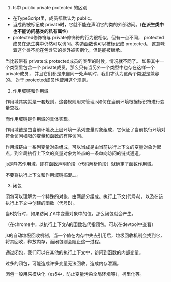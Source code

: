1. ts中 public private protected 的区别

* 在TypeScript里，成员都默认为 public。
* 当成员被标记成 private时，它就不能在声明它的类的外部访问。(**在派生类中也不能访问基类的私有属性**)
* protected修饰符与 private修饰符的行为很相似，但有一点不同， protected成员在派生类中仍然可以访问。构造函数也可以被标记成 protected。 这意味着这个类不能在包含它的类外被实例化，但是能被继承。

当比较带有 private或 protected成员的类型的时候，情况就不同了。 如果其中一个类型里包含一个 private成员，那么只有当另外一个类型中也存在这样一个 private成员， 并且它们都是来自同一处声明时，我们才认为这两个类型是兼容的。 对于 protected成员也使用这个规则。

2. 作用域链和作用域

作用域其实就是一套规则，这套规则用来管理js如何在当前环境根据标识符进行变量查找。

而作用域链是作用域的具体实现。

作用域链是由当前环境及上层环境一系列变量对象组成，它保证了当前执行环境对符合访问权限的变量和函数的有序访问。

作用域链由一系列变量对象组成，可以当成是由当前执行上下文的变量对象为起点，到全局执行上下文的变量对象为终点的一条单向访问的链式通道。

js是静态作用域，即在函数声明阶段（代码解析阶段）就确定了函数作用域。

不要将执行上下文和作用域链搞混。。。

3. 闭包

闭包可以理解为一个特殊的对象，由两部分组成。执行上下文(代号A)，以及在该执行上下文中创建的函数（代号B）。

当B执行时，如果访问了A中变量对象中的值，那么闭包就会产生。

（在chrome中，以执行上下文A的函数名代指闭包。可以在devtool中查看）

js的自动垃圾回收机制，当一个值在内存中失去引用后，垃圾回收机制会找到它，将其回收，释放内存，而闭包则会阻止这一过程。

通过闭包，我们可以在其他的执行上下文中，访问到函数的内部变量。

过多的闭包，可能造成许多变量无法回收，造成内存泄漏。

闭包一般用来模块化（es5中，防止变量污染全局环境等），柯里化等。



